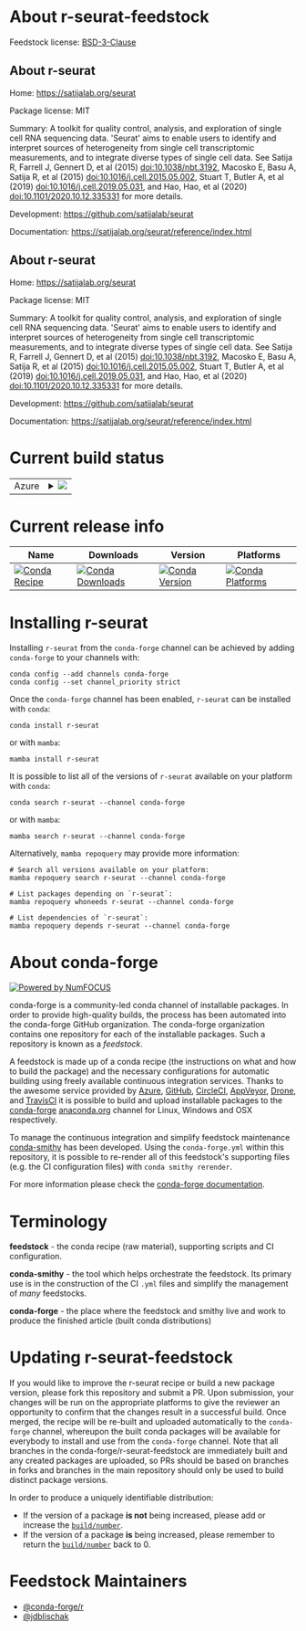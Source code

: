 About r-seurat-feedstock
========================

Feedstock license: [BSD-3-Clause](https://github.com/conda-forge/r-seurat-feedstock/blob/main/LICENSE.txt)


About r-seurat
--------------

Home: https://satijalab.org/seurat

Package license: MIT

Summary: A toolkit for quality control, analysis, and exploration of single cell RNA sequencing data. 'Seurat' aims to enable users to identify and interpret sources of heterogeneity from single cell transcriptomic measurements, and to integrate diverse types of single cell data. See Satija R, Farrell J, Gennert D, et al (2015) <doi:10.1038/nbt.3192>, Macosko E, Basu A, Satija R, et al (2015) <doi:10.1016/j.cell.2015.05.002>, Stuart T, Butler A, et al (2019) <doi:10.1016/j.cell.2019.05.031>, and Hao, Hao, et al (2020) <doi:10.1101/2020.10.12.335331> for more details.

Development: https://github.com/satijalab/seurat

Documentation: https://satijalab.org/seurat/reference/index.html

About r-seurat
--------------

Home: https://satijalab.org/seurat

Package license: MIT

Summary: A toolkit for quality control, analysis, and exploration of single cell RNA sequencing data. 'Seurat' aims to enable users to identify and interpret sources of heterogeneity from single cell transcriptomic measurements, and to integrate diverse types of single cell data. See Satija R, Farrell J, Gennert D, et al (2015) <doi:10.1038/nbt.3192>, Macosko E, Basu A, Satija R, et al (2015) <doi:10.1016/j.cell.2015.05.002>, Stuart T, Butler A, et al (2019) <doi:10.1016/j.cell.2019.05.031>, and Hao, Hao, et al (2020) <doi:10.1101/2020.10.12.335331> for more details.

Development: https://github.com/satijalab/seurat

Documentation: https://satijalab.org/seurat/reference/index.html

Current build status
====================


<table>
    
  <tr>
    <td>Azure</td>
    <td>
      <details>
        <summary>
          <a href="https://dev.azure.com/conda-forge/feedstock-builds/_build/latest?definitionId=7518&branchName=main">
            <img src="https://dev.azure.com/conda-forge/feedstock-builds/_apis/build/status/r-seurat-feedstock?branchName=main">
          </a>
        </summary>
        <table>
          <thead><tr><th>Variant</th><th>Status</th></tr></thead>
          <tbody><tr>
              <td>linux_64_r_base4.4</td>
              <td>
                <a href="https://dev.azure.com/conda-forge/feedstock-builds/_build/latest?definitionId=7518&branchName=main">
                  <img src="https://dev.azure.com/conda-forge/feedstock-builds/_apis/build/status/r-seurat-feedstock?branchName=main&jobName=linux&configuration=linux%20linux_64_r_base4.4" alt="variant">
                </a>
              </td>
            </tr><tr>
              <td>linux_64_r_base4.5</td>
              <td>
                <a href="https://dev.azure.com/conda-forge/feedstock-builds/_build/latest?definitionId=7518&branchName=main">
                  <img src="https://dev.azure.com/conda-forge/feedstock-builds/_apis/build/status/r-seurat-feedstock?branchName=main&jobName=linux&configuration=linux%20linux_64_r_base4.5" alt="variant">
                </a>
              </td>
            </tr><tr>
              <td>linux_aarch64_r_base4.4</td>
              <td>
                <a href="https://dev.azure.com/conda-forge/feedstock-builds/_build/latest?definitionId=7518&branchName=main">
                  <img src="https://dev.azure.com/conda-forge/feedstock-builds/_apis/build/status/r-seurat-feedstock?branchName=main&jobName=linux&configuration=linux%20linux_aarch64_r_base4.4" alt="variant">
                </a>
              </td>
            </tr><tr>
              <td>linux_aarch64_r_base4.5</td>
              <td>
                <a href="https://dev.azure.com/conda-forge/feedstock-builds/_build/latest?definitionId=7518&branchName=main">
                  <img src="https://dev.azure.com/conda-forge/feedstock-builds/_apis/build/status/r-seurat-feedstock?branchName=main&jobName=linux&configuration=linux%20linux_aarch64_r_base4.5" alt="variant">
                </a>
              </td>
            </tr><tr>
              <td>linux_ppc64le_r_base4.4</td>
              <td>
                <a href="https://dev.azure.com/conda-forge/feedstock-builds/_build/latest?definitionId=7518&branchName=main">
                  <img src="https://dev.azure.com/conda-forge/feedstock-builds/_apis/build/status/r-seurat-feedstock?branchName=main&jobName=linux&configuration=linux%20linux_ppc64le_r_base4.4" alt="variant">
                </a>
              </td>
            </tr><tr>
              <td>linux_ppc64le_r_base4.5</td>
              <td>
                <a href="https://dev.azure.com/conda-forge/feedstock-builds/_build/latest?definitionId=7518&branchName=main">
                  <img src="https://dev.azure.com/conda-forge/feedstock-builds/_apis/build/status/r-seurat-feedstock?branchName=main&jobName=linux&configuration=linux%20linux_ppc64le_r_base4.5" alt="variant">
                </a>
              </td>
            </tr><tr>
              <td>osx_64_r_base4.4</td>
              <td>
                <a href="https://dev.azure.com/conda-forge/feedstock-builds/_build/latest?definitionId=7518&branchName=main">
                  <img src="https://dev.azure.com/conda-forge/feedstock-builds/_apis/build/status/r-seurat-feedstock?branchName=main&jobName=osx&configuration=osx%20osx_64_r_base4.4" alt="variant">
                </a>
              </td>
            </tr><tr>
              <td>osx_64_r_base4.5</td>
              <td>
                <a href="https://dev.azure.com/conda-forge/feedstock-builds/_build/latest?definitionId=7518&branchName=main">
                  <img src="https://dev.azure.com/conda-forge/feedstock-builds/_apis/build/status/r-seurat-feedstock?branchName=main&jobName=osx&configuration=osx%20osx_64_r_base4.5" alt="variant">
                </a>
              </td>
            </tr><tr>
              <td>osx_arm64_r_base4.4</td>
              <td>
                <a href="https://dev.azure.com/conda-forge/feedstock-builds/_build/latest?definitionId=7518&branchName=main">
                  <img src="https://dev.azure.com/conda-forge/feedstock-builds/_apis/build/status/r-seurat-feedstock?branchName=main&jobName=osx&configuration=osx%20osx_arm64_r_base4.4" alt="variant">
                </a>
              </td>
            </tr><tr>
              <td>osx_arm64_r_base4.5</td>
              <td>
                <a href="https://dev.azure.com/conda-forge/feedstock-builds/_build/latest?definitionId=7518&branchName=main">
                  <img src="https://dev.azure.com/conda-forge/feedstock-builds/_apis/build/status/r-seurat-feedstock?branchName=main&jobName=osx&configuration=osx%20osx_arm64_r_base4.5" alt="variant">
                </a>
              </td>
            </tr><tr>
              <td>win_64_r_base4.4</td>
              <td>
                <a href="https://dev.azure.com/conda-forge/feedstock-builds/_build/latest?definitionId=7518&branchName=main">
                  <img src="https://dev.azure.com/conda-forge/feedstock-builds/_apis/build/status/r-seurat-feedstock?branchName=main&jobName=win&configuration=win%20win_64_r_base4.4" alt="variant">
                </a>
              </td>
            </tr><tr>
              <td>win_64_r_base4.5</td>
              <td>
                <a href="https://dev.azure.com/conda-forge/feedstock-builds/_build/latest?definitionId=7518&branchName=main">
                  <img src="https://dev.azure.com/conda-forge/feedstock-builds/_apis/build/status/r-seurat-feedstock?branchName=main&jobName=win&configuration=win%20win_64_r_base4.5" alt="variant">
                </a>
              </td>
            </tr>
          </tbody>
        </table>
      </details>
    </td>
  </tr>
</table>

Current release info
====================

| Name | Downloads | Version | Platforms |
| --- | --- | --- | --- |
| [![Conda Recipe](https://img.shields.io/badge/recipe-r--seurat-green.svg)](https://anaconda.org/conda-forge/r-seurat) | [![Conda Downloads](https://img.shields.io/conda/dn/conda-forge/r-seurat.svg)](https://anaconda.org/conda-forge/r-seurat) | [![Conda Version](https://img.shields.io/conda/vn/conda-forge/r-seurat.svg)](https://anaconda.org/conda-forge/r-seurat) | [![Conda Platforms](https://img.shields.io/conda/pn/conda-forge/r-seurat.svg)](https://anaconda.org/conda-forge/r-seurat) |

Installing r-seurat
===================

Installing `r-seurat` from the `conda-forge` channel can be achieved by adding `conda-forge` to your channels with:

```
conda config --add channels conda-forge
conda config --set channel_priority strict
```

Once the `conda-forge` channel has been enabled, `r-seurat` can be installed with `conda`:

```
conda install r-seurat
```

or with `mamba`:

```
mamba install r-seurat
```

It is possible to list all of the versions of `r-seurat` available on your platform with `conda`:

```
conda search r-seurat --channel conda-forge
```

or with `mamba`:

```
mamba search r-seurat --channel conda-forge
```

Alternatively, `mamba repoquery` may provide more information:

```
# Search all versions available on your platform:
mamba repoquery search r-seurat --channel conda-forge

# List packages depending on `r-seurat`:
mamba repoquery whoneeds r-seurat --channel conda-forge

# List dependencies of `r-seurat`:
mamba repoquery depends r-seurat --channel conda-forge
```


About conda-forge
=================

[![Powered by
NumFOCUS](https://img.shields.io/badge/powered%20by-NumFOCUS-orange.svg?style=flat&colorA=E1523D&colorB=007D8A)](https://numfocus.org)

conda-forge is a community-led conda channel of installable packages.
In order to provide high-quality builds, the process has been automated into the
conda-forge GitHub organization. The conda-forge organization contains one repository
for each of the installable packages. Such a repository is known as a *feedstock*.

A feedstock is made up of a conda recipe (the instructions on what and how to build
the package) and the necessary configurations for automatic building using freely
available continuous integration services. Thanks to the awesome service provided by
[Azure](https://azure.microsoft.com/en-us/services/devops/), [GitHub](https://github.com/),
[CircleCI](https://circleci.com/), [AppVeyor](https://www.appveyor.com/),
[Drone](https://cloud.drone.io/welcome), and [TravisCI](https://travis-ci.com/)
it is possible to build and upload installable packages to the
[conda-forge](https://anaconda.org/conda-forge) [anaconda.org](https://anaconda.org/)
channel for Linux, Windows and OSX respectively.

To manage the continuous integration and simplify feedstock maintenance
[conda-smithy](https://github.com/conda-forge/conda-smithy) has been developed.
Using the ``conda-forge.yml`` within this repository, it is possible to re-render all of
this feedstock's supporting files (e.g. the CI configuration files) with ``conda smithy rerender``.

For more information please check the [conda-forge documentation](https://conda-forge.org/docs/).

Terminology
===========

**feedstock** - the conda recipe (raw material), supporting scripts and CI configuration.

**conda-smithy** - the tool which helps orchestrate the feedstock.
                   Its primary use is in the construction of the CI ``.yml`` files
                   and simplify the management of *many* feedstocks.

**conda-forge** - the place where the feedstock and smithy live and work to
                  produce the finished article (built conda distributions)


Updating r-seurat-feedstock
===========================

If you would like to improve the r-seurat recipe or build a new
package version, please fork this repository and submit a PR. Upon submission,
your changes will be run on the appropriate platforms to give the reviewer an
opportunity to confirm that the changes result in a successful build. Once
merged, the recipe will be re-built and uploaded automatically to the
`conda-forge` channel, whereupon the built conda packages will be available for
everybody to install and use from the `conda-forge` channel.
Note that all branches in the conda-forge/r-seurat-feedstock are
immediately built and any created packages are uploaded, so PRs should be based
on branches in forks and branches in the main repository should only be used to
build distinct package versions.

In order to produce a uniquely identifiable distribution:
 * If the version of a package **is not** being increased, please add or increase
   the [``build/number``](https://docs.conda.io/projects/conda-build/en/latest/resources/define-metadata.html#build-number-and-string).
 * If the version of a package **is** being increased, please remember to return
   the [``build/number``](https://docs.conda.io/projects/conda-build/en/latest/resources/define-metadata.html#build-number-and-string)
   back to 0.

Feedstock Maintainers
=====================

* [@conda-forge/r](https://github.com/orgs/conda-forge/teams/r/)
* [@jdblischak](https://github.com/jdblischak/)

